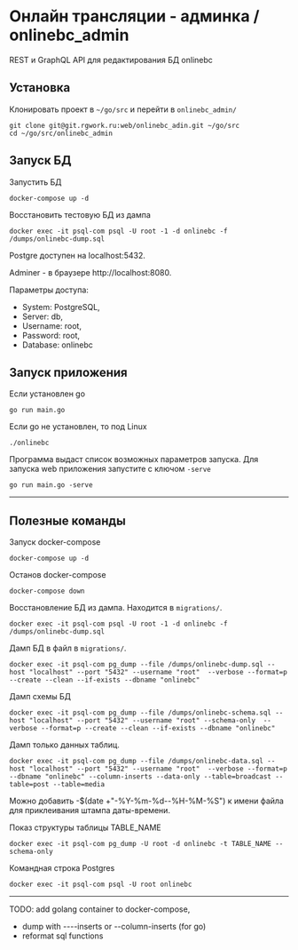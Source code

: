 # Онлайн трансляции - админка / onlinebc_admin

REST и GraphQL API для редактирования БД onlinebc


## Установка

Клонировать проект в  `~/go/src` и перейти в `onlinebc_admin/`

    git clone git@git.rgwork.ru:web/onlinebc_adin.git ~/go/src
    cd ~/go/src/onlinebc_admin

## Запуск БД 
Запустить БД
    
    docker-compose up -d    

Восстановить тестовую БД из дампа

    docker exec -it psql-com psql -U root -1 -d onlinebc -f /dumps/onlinebc-dump.sql


Postgre доступен на localhost:5432.

Аdminer - в браузере http://localhost:8080. 

Параметры доступа:
- System: PostgreSQL,
- Server: db,
- Username: root,
- Password: root,
- Database: onlinebc





## Запуск приложения

Если установлен go

    go run main.go

Если go не установлен, то под Linux

    ./onlinebc

Программа выдаст список возможных параметров запуска. Для запуска web приложения запустите с ключом `-serve`
    
    go run main.go -serve


--------------------

## Полезные команды


Запуск docker-compose

    docker-compose up -d



Останов docker-compose

    docker-compose down

Восстановление БД из дампа. Находится в `migrations/`.

    docker exec -it psql-com psql -U root -1 -d onlinebc -f /dumps/onlinebc-dump.sql



Дамп БД в файл в `migrations/`.
  
    docker exec -it psql-com pg_dump --file /dumps/onlinebc-dump.sql --host "localhost" --port "5432" --username "root"  --verbose --format=p --create --clean --if-exists --dbname "onlinebc"

Дамп схемы БД

    docker exec -it psql-com pg_dump --file /dumps/onlinebc-schema.sql --host "localhost" --port "5432" --username "root" --schema-only  --verbose --format=p --create --clean --if-exists --dbname "onlinebc"


Дамп только данных таблиц.

    docker exec -it psql-com pg_dump --file /dumps/onlinebc-data.sql --host "localhost" --port "5432" --username "root"  --verbose --format=p --dbname "onlinebc" --column-inserts --data-only --table=broadcast --table=post --table=media

Можно добавить  -$(date +"-%Y-%m-%d--%H-%M-%S") к имени файла для приклеивания штампа даты-времени.


Показ структуры таблицы TABLE_NAME

    docker exec -it psql-com pg_dump -U root -d onlinebc -t TABLE_NAME --schema-only



Командная строка Postgres

	docker exec -it psql-com psql -U root onlinebc



-------------------------------

TODO: add golang container to docker-compose, 


- dump with ----inserts or --column-inserts (for go)
- reformat sql functions
